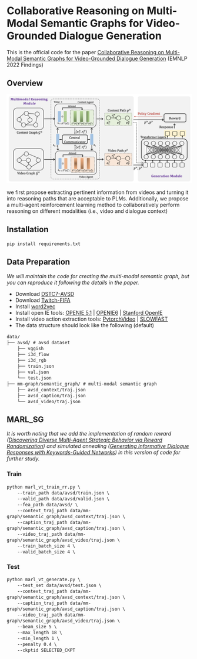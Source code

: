 # Collaborative Reasoning on Multi-Modal Semantic Graphs for Video-Grounded Dialogue Generation

This is the official code for the paper [Collaborative Reasoning on Multi-Modal Semantic Graphs for Video-Grounded Dialogue Generation](https://arxiv.org/abs/2210.12460) (EMNLP 2022 Findings)

## Overview

![model](image/README/model.png)

we first propose extracting pertinent information from videos and turning it into reasoning paths that are acceptable to PLMs. Additionally, we propose a multi-agent reinforcement learning method to collaboratively perform reasoning on different modalities (i.e., video and dialogue context)

## Installation

```
pip install requirements.txt
```

## Data Preparation

*We will maintain the code for creating the multi-modal semantic graph, but you can reproduce it following the details in the paper.*

- Download [DSTC7-AVSD](https://github.com/hudaAlamri/DSTC7-Audio-Visual-Scene-Aware-Dialog-AVSD-Challenge)
- Download [Twitch-FIFA](https://github.com/ramakanth-pasunuru/video-dialogue)
- Install [word2vec](https://code.google.com/archive/p/word2vec/)
- Install open IE tools: [OPENIE 5.1](https://github.com/dair-iitd/OpenIE-standalone) | [OPENIE6](https://github.com/dair-iitd/openie6) | [Stanford OpenIE](https://nlp.stanford.edu/software/openie.html)
- Install video action extraction tools: [PytorchVideo](https://pytorchvideo.org/) | [SLOWFAST](https://github.com/facebookresearch/SlowFast)
- The data structure should look like the following (default)

```
data/
├── avsd/ # avsd dataset
    ├── vggish
    ├── i3d_flow
    ├── i3d_rgb
    ├── train.json
    ├── val.json
    └── test.json
├── mm-graph/semantic_graph/ # multi-modal semantic graph
    ├── avsd_context/traj.json
    ├── avsd_caption/traj.json
    └── avsd_video/traj.json

```

## MARL_SG

*It is worth noting that we add the implementation of random reward ([Discovering Diverse Multi-Agent Strategic Behavior via Reward Randomization](https://arxiv.org/abs/2103.04564)) and simulated annealing ([Generating Informative Dialogue Responses with Keywords-Guided Networks](https://arxiv.org/abs/2007.01652)) in this version of code for further study.*

### Train

```
python marl_vt_train_rr.py \
	--train_path data/avsd/train.json \
	--valid_path data/avsd/valid.json \
	--fea_path data/avsd/ \
	--context_traj_path data/mm-graph/semantic_graph/avsd_context/traj.json \
	--caption_traj_path data/mm-graph/semantic_graph/avsd_caption/traj.json \
	--video_traj_path data/mm-graph/semantic_graph/avsd_video/traj.json \
	--train_batch_size 4 \
	--valid_batch_size 4 \
```

### Test

```
python marl_vt_generate.py \
	--test_set data/avsd/test.json \
	--context_traj_path data/mm-graph/semantic_graph/avsd_context/traj.json \
	--caption_traj_path data/mm-graph/semantic_graph/avsd_caption/traj.json \
	--video_traj_path data/mm-graph/semantic_graph/avsd_video/traj.json \
	--beam_size 5 \
	--max_length 18 \
	--min_length 1 \
	--penalty 0.4 \
	--ckptid SELECTED_CKPT
```

